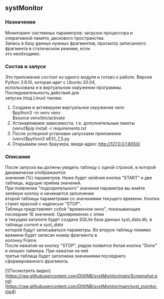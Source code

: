## systMonitor 
### Назначение  
Мониторинг системных параметров: загрузок процессора и оперативной памяти, дискового пространства.  
Запись в базу данных нужных фрагментов, просмотр записанного фрагмента в статическом режиме, если  
это необходимо.  
### Состав и запуск  
Это приложение состоит из одного модуля и готово к работе. Версия Python 3.8.10, которая идет с 
Ubuntu 20.04,  
использована и в виртуальном окружении программы. Последовательность действий для  
запуска (под Linux) такова:  
  1) Создаем и активируем виртуальное окружение venv  
     $python3 -m venv venv  
     $source venv/bin/activate
  2) Устанавливаем зависимости, т.е. дополнительные  пакеты  
     (venv)$pip install -r requirements.txt
  3) После успешной установки запускаем приложение  
     (venv)$python3 e631_7_5.py
  4) Открываем окно браузера, введя адрес
     http://127.0.0.1:8050/
### Описание  
После запуска вы должны увидеть таблицу с одной строкой, в которой динамически отображаются  
значения (%) параметров. Ниже будет зелёная кнопка "START"  и две таблицы, ждущие приёма значений.  
При появлении "подозрительного" значения параметра вы жмёте зелёную кнопку и начинается заполнение  
второй таблицы параметрами со значениями текущего времени. Кнопка станет красной с надписью "STOP".  
Таблица представляет собой "временное окно", показывающее последние 16 значений. Одновременно  с этим  
в текущем каталоге будет создана SQLite база данных syst_data.db, в таблицы *current* и *syst_data*  
которой будут записываться параметры. Во вторую таблицу помимо времени будет записан номер фрагмента в  
колонку Frame.  
После нажатия на кнопку "STOP", рядом появится белая кнопка "Done" и окошко таймера. При нажатии на неё  
третья таблица будет заполнена значениями последнего сформированного фрагмента.

\[!\[Посмотреть видео\]
(https://raw.githubusercontent.com/DIXINB/systMonitor/main/Screenshot.png)
(https://raw.githubusercontent.com/DIXINB/systMonitor/main/syst_monitor.mp4)

     
   
